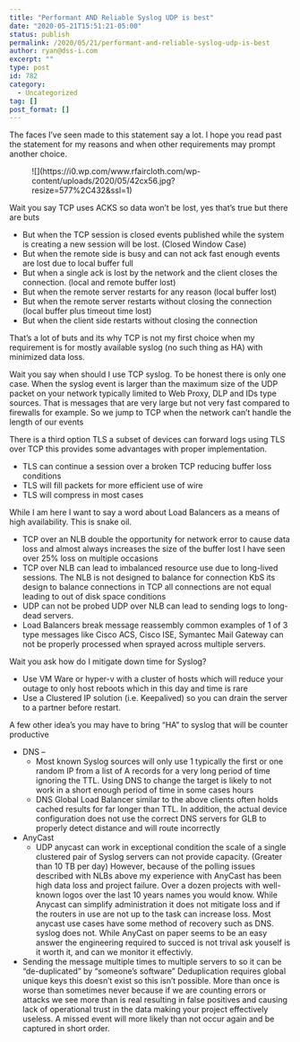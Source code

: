 ```yaml
---
title: "Performant AND Reliable Syslog UDP is best"
date: "2020-05-21T15:51:21-05:00"
status: publish
permalink: /2020/05/21/performant-and-reliable-syslog-udp-is-best
author: ryan@dss-i.com
excerpt: ""
type: post
id: 782
category:
  - Uncategorized
tag: []
post_format: []
---
```


The faces I’ve seen made to this statement say a lot. I hope you read past the statement for my reasons and when other requirements may prompt another choice.

<div class="wp-container-623bb344cf022 wp-block-group"><div class="wp-block-group__inner-container"><figure class="wp-block-image size-large">![](https://i0.wp.com/www.rfaircloth.com/wp-content/uploads/2020/05/42cx56.jpg?resize=577%2C432&ssl=1)</figure></div></div>Wait you say TCP uses ACKS so data won’t be lost, yes that’s true but there are buts

- But when the TCP session is closed events published while the system is creating a new session will be lost. (Closed Window Case)
- But when the remote side is busy and can not ack fast enough events are lost due to local buffer full
- But when a single ack is lost by the network and the client closes the connection. (local and remote buffer lost)
- But when the remote server restarts for any reason (local buffer lost)
- But when the remote server restarts without closing the connection (local buffer plus timeout time lost)
- But when the client side restarts without closing the connection

That’s a lot of buts and its why TCP is not my first choice when my requirement is for mostly available syslog (no such thing as HA) with minimized data loss.

Wait you say when should I use TCP syslog. To be honest there is only one case. When the syslog event is larger than the maximum size of the UDP packet on your network typically limited to Web Proxy, DLP and IDs type sources. That is messages that are very large but not very fast compared to firewalls for example. So we jump to TCP when the network can’t handle the length of our events

There is a third option TLS a subset of devices can forward logs using TLS over TCP this provides some advantages with proper implementation.

- TLS can continue a session over a broken TCP reducing buffer loss conditions
- TLS will fill packets for more efficient use of wire
- TLS will compress in most cases

While I am here I want to say a word about Load Balancers as a means of high availability. This is snake oil.

- TCP over an NLB double the opportunity for network error to cause data loss and almost always increases the size of the buffer lost I have seen over 25% loss on multiple occasions
- TCP over NLB can lead to imbalanced resource use due to long-lived sessions. The NLB is not designed to balance for connection KbS its design to balance connections in TCP all connections are not equal leading to out of disk space conditions
- UDP can not be probed UDP over NLB can lead to sending logs to long-dead servers.
- Load Balancers break message reassembly common examples of 1 of 3 type messages like Cisco ACS, Cisco ISE, Symantec Mail Gateway can not be properly processed when sprayed across multiple servers.

Wait you ask how do I mitigate down time for Syslog?

- Use VM Ware or hyper-v with a cluster of hosts which will reduce your outage to only host reboots which in this day and time is rare
- Use a Clustered IP solution (i.e. Keepalived) so you can drain the server to a partner before restart.

A few other idea’s you may have to bring “HA” to syslog that will be counter productive

- DNS –
  - Most known Syslog sources will only use 1 typically the first or one random IP from a list of A records for a very long period of time ignoring the TTL. Using DNS to change the target is likely to not work in a short enough period of time in some cases hours
  - DNS Global Load Balancer similar to the above clients often holds cached results for far longer than TTL. In addition, the actual device configuration does not use the correct DNS servers for GLB to properly detect distance and will route incorrectly
- AnyCast
  - UDP anycast can work in exceptional condition the scale of a single clustered pair of Syslog servers can not provide capacity. (Greater than 10 TB per day) However, because of the polling issues described with NLBs above my experience with AnyCast has been high data loss and project failure. Over a dozen projects with well-known logos over the last 10 years names you would know. While Anycast can simplify administration it does not mitigate loss and if the routers in use are not up to the task can increase loss. Most anycast use cases have some method of recovery such as DNS. syslog does not. While AnyCast on paper seems to be an easy answer the engineering required to succed is not trival ask youself is it worth it, and can we monitor it effectivly.
- Sending the message multiple times to multiple servers to so it can be “de-duplicated” by “someone’s software” Deduplication requires global unique keys this doesn’t exist so this isn’t possible. More than once is worse than sometimes never because if we are counting errors or attacks we see more than is real resulting in false positives and causing lack of operational trust in the data making your project effectively useless. A missed event will more likely than not occur again and be captured in short order.
